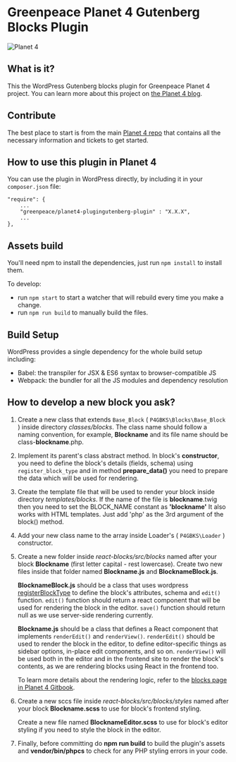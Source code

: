 # Greenpeace Planet 4 Gutenberg Blocks Plugin

![Planet 4](./planet4.png)

## What is it?

This the WordPress Gutenberg blocks plugin for Greenpeace Planet 4 project.
You can learn more about this project on [the Planet 4 blog](https://medium.com/planet4).

## Contribute

The best place to start is from the main [Planet 4 repo](https://github.com/greenpeace/planet4) that contains all the necessary information and tickets to get started.

## How to use this plugin in Planet 4

You can use the plugin in WordPress directly, by including it in your `composer.json` file:
```
"require": {
    ...
    "greenpeace/planet4-plugingutenberg-plugin" : "X.X.X",
    ...
},
```

## Assets build

You'll need npm to install the dependencies, just run  `npm install`  to install them.

To develop:

- run `npm start` to start a watcher that will rebuild every time you make a change.
- run `npm run build` to manually build the files.

## Build Setup

WordPress provides a single dependency for the whole build setup including:

* Babel: the transpiler for JSX & ES6 syntax to browser-compatible JS
* Webpack: the bundler for all the JS modules and dependency resolution

## How to develop a new block you ask?

1. Create a new class that extends `Base_Block` ( `P4GBKS\Blocks\Base_Block` ) inside directory _classes/blocks_. The class name should follow a naming convention, for example, **Blockname** and its file name should be class-**blockname**.php.

1. Implement its parent's class abstract method. In block's **constructor**, you need to define the block's details (fields, schema) using `register_block_type` and in method **prepare_data()** you need to prepare the data which will be used for rendering.

1. Create the template file that will be used to render your block inside directory _templates/blocks_. If the name of the file is **blockname**.twig then
you need to set the BLOCK_NAME constant as **'blockname'** It also works with HTML templates. Just add 'php' as the 3rd argument of the block() method.

1. Add your new class name to the array inside Loader's ( `P4GBKS\Loader` ) constructor.

1. Create a new folder inside _react-blocks/src/blocks_ named after your block **Blockname** (first letter capital - rest lowercase). Create two new files inside that folder named **Blockname.js**  and **BlocknameBlock.js**.

	 **BlocknameBlock.js** should be a class that uses wordpress [registerBlockType](https://developer.wordpress.org/block-editor/developers/block-api/block-registration/) to define the block's attributes, schema and `edit()` function.
 `edit()` function should return a react component that will be used for rendering the block in the editor.
`save()` function should return null as we use server-side rendering currently.

	**Blockname.js** should be a class that defines a React component that implements `renderEdit()` and `renderView()`.
`renderEdit()` should be used to render the block in the editor, to define editor-specific things as sidebar options, in-place edit components, and so on. `renderView()` will be used both in the editor and in the frontend site to render the block's contents, as we are rendering blocks using React in the frontend too.

	To learn more details about the rendering logic, refer to the [blocks page in Planet 4 Gitbook](https://support.greenpeace.org/planet4/tech/blocks).

1. Create a new sccs file inside _react-blocks/src/blocks/styles_ named after your block **Blockname.scss** to use for block's frontend styling.

    Create a new file named **BlocknameEditor.scss** to use for block's editor styling if you need to style the block in the editor.

1. Finally, before committing do **npm run build** to build the plugin's assets and **vendor/bin/phpcs** to check for any PHP styling errors in your code.
